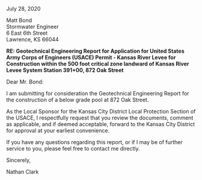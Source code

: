 July 28, 2020

Matt Bond  
Stormwater Engineer  
6 East 6th Street  
Lawrence, KS 66044

**RE: Geotechnical Engineering Report for Application for United States Army Corps of Engineers (USACE) Permit - Kansas River Levee for Construction within the 500 foot critical zone landward of Kansas River Levee System Station 391+00, 872 Oak Street**

Dear Mr. Bond:

I am submitting for consideration the Geotechnical Engineering Report for the construction of a below grade pool at 872 Oak Street.

As the Local Sponsor for the Kansas City District Local Protection Section of the USACE, I respectfully request that you review the documents, comment as applicable, and if deemed acceptable, forward to the Kansas City District for approval at your earliest convenience.

If you have any questions regarding this report, or if I may be of further service to you, please feel free to contact me directly.

Sincerely,

Nathan Clark
